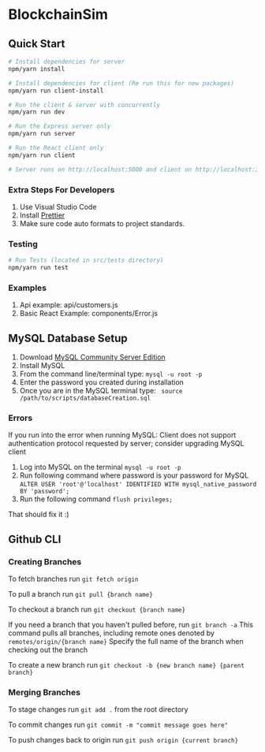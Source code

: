 <!-- @format -->

# BlockchainSim

## Quick Start

```bash
# Install dependencies for server
npm/yarn install

# Install dependencies for client (Re run this for new packages)
npm/yarn run client-install

# Run the client & server with concurrently
npm/yarn run dev

# Run the Express server only
npm/yarn run server

# Run the React client only
npm/yarn run client

# Server runs on http://localhost:5000 and client on http://localhost:3000
```

### Extra Steps For Developers 

1. Use Visual Studio Code
2. Install [Prettier](https://marketplace.visualstudio.com/items?itemName=esbenp.prettier-vscode)
3. Make sure code auto formats to project standards.

### Testing

```bash
# Run Tests (located in src/tests directory)
npm/yarn run test
```

### Examples

1. Api example: api/customers.js
2. Basic React Example: components/Error.js

## MySQL Database Setup

1. Download [MySQL Community Server Edition](https://dev.mysql.com/downloads/mysql/)
2. Install MySQL
3. From the command line/terminal type: ```mysql -u root -p```
4. Enter the password you created during installation
5. Once you are in the MySQL terminal type: ``` source /path/to/scripts/databaseCreation.sql```

### Errors
If you run into the error when running MySQL: Client does not support authentication protocol requested by server; consider upgrading MySQL client
1. Log into MySQL on the terminal ```mysql -u root -p```
2. Run following command where password is your password for MySQL ```ALTER USER 'root'@'localhost' IDENTIFIED WITH mysql_native_password BY 'password';```
3. Run the following command ```flush privileges;```

That should fix it :)

## Github CLI

### Creating Branches
To fetch branches run ```git fetch origin```

To pull a branch run ```git pull {branch name}```

To checkout a branch run ```git checkout {branch name}```

If you need a branch that you haven't pulled before, run ```git branch -a``` This command pulls all branches, including remote ones denoted by ```remotes/origin/{branch name}``` Specify the full name of the branch when checking out the branch

To create a new branch run ```git checkout -b {new branch name} {parent branch}```

### Merging Branches
To stage changes run ```git add .``` from the root directory

To commit changes run ```git commit -m "commit message goes here"```

To push changes back to origin run ```git push origin {current branch}```


